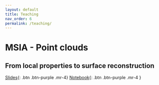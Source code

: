 ```yaml
---
layout: default
title: Teaching
nav_order: 6
permalink: /teaching/
---
```


# MSIA - Point clouds

## From local properties to surface reconstruction

[Slides](https://github.com/aboulch/MSIA_points/blob/main/03_surfaces/MSIA%20-%20Points%20-%203%20-%20surfaces.pdf){: .btn .btn-purple .mr-4}
[Notebook](https://github.com/aboulch/MSIA_points/blob/main/03_surfaces/MSIA_Points_3_surfaces.ipynb){: .btn .btn-purple .mr-4 }